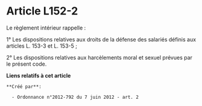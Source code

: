 # Article L152-2

Le règlement intérieur rappelle : 

1° Les dispositions relatives aux droits de la défense des salariés définis aux articles L. 153-3 et L. 153-5 ; 

2° Les dispositions relatives aux harcèlements moral et sexuel prévues par le présent code.

**Liens relatifs à cet article**

	**Créé par**:

	  - Ordonnance n°2012-792 du 7 juin 2012 - art. 2
